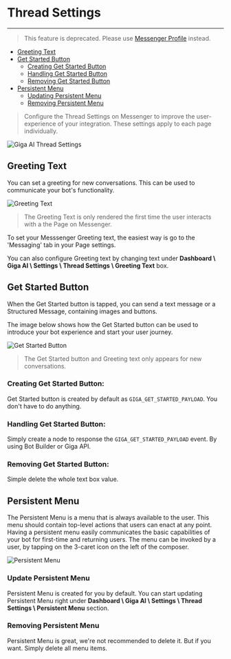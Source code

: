 # Thread Settings
---
> This feature is deprecated. Please use [Messenger Profile](/docs/wordpress/messenger-profile) instead.

- [Greeting Text](#greeting-text)
- [Get Started Button](#get-started-button)
    - [Creating Get Started Button](#creating-get-started-button)
    - [Handling Get Started Button](#handling-get-started-button)
    - [Removing Get Started Button](#removing-get-started-button)
- [Persistent Menu](#persistent-menu)
    - [Updating Persistent Menu](#updating-persistent-menu)
    - [Removing Persistent Menu](#removing-persistent-menu)

> Configure the Thread Settings on Messenger to improve the user-experience of your integration. These settings apply to each page individually.

![Giga AI Thread Settings](https://giga.ai/images/thread-settings.png)

<a name="greeting-text"></a>
## Greeting Text
You can set a greeting for new conversations. This can be used to communicate your bot's functionality.

![Greeting Text](https://scontent-hkg3-1.xx.fbcdn.net/t39.2365-6/13509175_122152928211838_1175374788_n.png)

> The Greeting Text is only rendered the first time the user interacts with a the Page on Messenger.

To set your Messsenger Greeting text, the easiest way is go to the 'Messaging' tab in your Page settings.

You can also configure Greeting text by changing text under **Dashboard \ Giga AI \ Settings \ Thread Settings \ Greeting Text** box.

<a name="get-started-button"></a>
## Get Started Button
When the Get Started button is tapped, you can send a text message or a Structured Message, containing images and buttons.

The image below shows how the Get Started button can be used to introduce your bot experience and start your user journey.

![Get Started Button](https://scontent-hkg3-1.xx.fbcdn.net/t39.2365-6/13509249_1759503700982612_770421812_n.png)

> The Get Started button and Greeting text only appears for new conversations.

<a name="creating-get-started-button"></a>
### Creating Get Started Button: 

Get Started button is created by default as `GIGA_GET_STARTED_PAYLOAD`. You don't have to do anything.

<a name="handing-get-started-button"></a>
### Handling Get Started Button:
Simply create a node to response the `GIGA_GET_STARTED_PAYLOAD` event. By using Bot Builder or Giga API.

<a name="removing-get-started-button"></a>
### Removing Get Started Button:
Simple delete the whole text box value.

<a name="persistent-menu"></a>
## Persistent Menu
The Persistent Menu is a menu that is always available to the user. This menu should contain top-level actions that users can enact at any point. Having a persistent menu easily communicates the basic capabilities of your bot for first-time and returning users.
The menu can be invoked by a user, by tapping on the 3-caret icon on the left of the composer.

![Persistent Menu](https://scontent-hkg3-1.xx.fbcdn.net/t39.2365-6/13509228_581512925362726_878211705_n.png)

<a name="creating-persistent-menu"></a>
### Update Persistent Menu
Persistent Menu is created for you by default. You can start updating Persistent Menu right under
**Dashboard \ Giga AI \ Settings \ Thread Settings \ Persistent Menu** section.

<a name="removing-persistent-menu"></a>
### Removing Persistent Menu
Persistent Menu is great, we're not recommended to delete it. But if you want. Simply delete all menu items.
